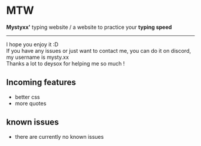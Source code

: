 # MTW
**Mystyxx'** typing website / a website to practice your **typing speed**

--- 
I hope you enjoy it :D <br>
If you have any issues or just want to contact me, you can do it on discord, my username is mysty.xx <br>
Thanks a lot to deysox for helping me so much !

## Incoming features
- better css
- more quotes

## known issues
- there are currently no known issues